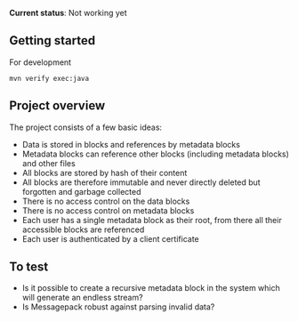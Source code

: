 **Current status**: Not working yet


Getting started
---------------
For development

    mvn verify exec:java

Project overview
----------------
The project consists of a few basic ideas:

 - Data is stored in blocks and references by metadata blocks
 - Metadata blocks can reference other blocks (including metadata blocks) and other files
 - All blocks are stored by hash of their content
 - All blocks are therefore immutable and never directly deleted but forgotten and garbage collected
 - There is no access control on the data blocks
 - There is no access control on metadata blocks
 - Each user has a single metadata block as their root, from there all their accessible blocks are referenced
 - Each user is authenticated by a client certificate



To test
-------
 - Is it possible to create a recursive metadata block in the system which will generate an endless stream?
 - Is Messagepack robust against parsing invalid data?
